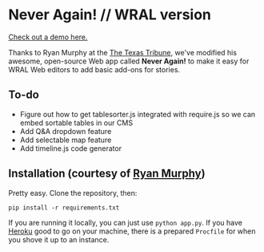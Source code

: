 Never Again! // WRAL version
============

[Check out a demo here.](http://wral-tables.herokuapp.com)

Thanks to Ryan Murphy at the [The Texas Tribune](http://www.texastribune.org), we've modified his awesome, open-source Web app called **Never Again!** to make it easy for WRAL Web editors to add basic add-ons for stories.

To-do
------------
* Figure out how to get tablesorter.js integrated with require.js so we can embed sortable tables in our CMS
* Add Q&A dropdown feature
* Add selectable map feature
* Add timeline.js code generator

Installation (courtesy of [Ryan Murphy](http://www.github.com/rdmurphy))
------------

Pretty easy. Clone the repository, then:

`pip install -r requirements.txt`

If you are running it locally, you can just use `python app.py`. If you have [Heroku](http://www.heroku.com) good to go on your machine, there is a prepared `Procfile` for when you shove it up to an instance.
